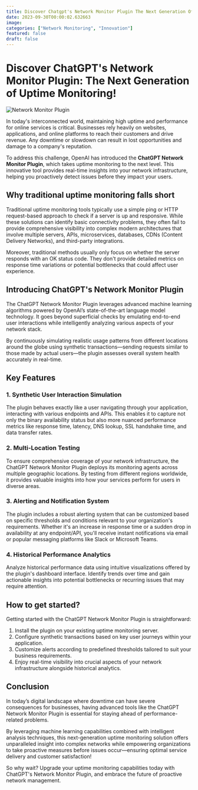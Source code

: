 ```yaml
---
title: Discover Chatgpt's Network Monitor Plugin The Next Generation Of Uptime Monitoring 
date: 2023-09-30T00:00:02.632663
image: 
categories: ["Network Monitoring", "Innovation"]
featured: false
draft: false
---
```

# Discover ChatGPT's Network Monitor Plugin: The Next Generation of Uptime Monitoring!

![Network Monitor Plugin](https://image.unsplash.com/photo-1548498123-5a31e4b34f7d)

In today's interconnected world, maintaining high uptime and performance for online services is critical. Businesses rely heavily on websites, applications, and online platforms to reach their customers and drive revenue. Any downtime or slowdown can result in lost opportunities and damage to a company's reputation.

To address this challenge, OpenAI has introduced the **ChatGPT Network Monitor Plugin**, which takes uptime monitoring to the next level. This innovative tool provides real-time insights into your network infrastructure, helping you proactively detect issues before they impact your users.

## Why traditional uptime monitoring falls short

Traditional uptime monitoring tools typically use a simple ping or HTTP request-based approach to check if a server is up and responsive. While these solutions can identify basic connectivity problems, they often fail to provide comprehensive visibility into complex modern architectures that involve multiple servers, APIs, microservices, databases, CDNs (Content Delivery Networks), and third-party integrations.

Moreover, traditional methods usually only focus on whether the server responds with an OK status code. They don't provide detailed metrics on response time variations or potential bottlenecks that could affect user experience.

## Introducing ChatGPT's Network Monitor Plugin

The ChatGPT Network Monitor Plugin leverages advanced machine learning algorithms powered by OpenAI’s state-of-the-art language model technology. It goes beyond superficial checks by emulating end-to-end user interactions while intelligently analyzing various aspects of your network stack.

By continuously simulating realistic usage patterns from different locations around the globe using synthetic transactions—sending requests similar to those made by actual users—the plugin assesses overall system health accurately in real-time.

## Key Features

### 1. Synthetic User Interaction Simulation

The plugin behaves exactly like a user navigating through your application, interacting with various endpoints and APIs. This enables it to capture not only the binary availability status but also more nuanced performance metrics like response time, latency, DNS lookup, SSL handshake time, and data transfer rates.

### 2. Multi-Location Testing

To ensure comprehensive coverage of your network infrastructure, the ChatGPT Network Monitor Plugin deploys its monitoring agents across multiple geographic locations. By testing from different regions worldwide, it provides valuable insights into how your services perform for users in diverse areas.

### 3. Alerting and Notification System

The plugin includes a robust alerting system that can be customized based on specific thresholds and conditions relevant to your organization's requirements. Whether it's an increase in response time or a sudden drop in availability at any endpoint/API, you'll receive instant notifications via email or popular messaging platforms like Slack or Microsoft Teams.

### 4. Historical Performance Analytics

Analyze historical performance data using intuitive visualizations offered by the plugin's dashboard interface. Identify trends over time and gain actionable insights into potential bottlenecks or recurring issues that may require attention.

## How to get started?

Getting started with the ChatGPT Network Monitor Plugin is straightforward:

1. Install the plugin on your existing uptime monitoring server.
2. Configure synthetic transactions based on key user journeys within your application.
3. Customize alerts according to predefined thresholds tailored to suit your business requirements.
4. Enjoy real-time visibility into crucial aspects of your network infrastructure alongside historical analytics.

## Conclusion

In today’s digital landscape where downtime can have severe consequences for businesses, having advanced tools like the ChatGPT Network Monitor Plugin is essential for staying ahead of performance-related problems.

By leveraging machine learning capabilities combined with intelligent analysis techniques, this next-generation uptime monitoring solution offers unparalleled insight into complex networks while empowering organizations to take proactive measures before issues occur—ensuring optimal service delivery and customer satisfaction!

So why wait? Upgrade your uptime monitoring capabilities today with ChatGPT's Network Monitor Plugin, and embrace the future of proactive network management.